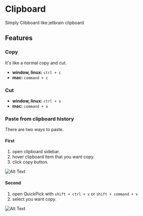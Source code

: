 # Clipboard
Simply Clibboard like jetbrain clipboard

## Features

### Copy
It's like a normal copy and cut.
* **window, linux:** `ctrl + c`
* **mac:** `command + c`

### Cut
* **window, linux:** `ctrl + x`
* **mac:** `command + x`

### Paste from clipboard history
There are two ways to paste.  
#### First
1. open clipboard sidebar.
2. hover clipboard item that you want copy.
3. click copy button.

![Alt Text](resources/sidebar.gif)


#### Second
1. open QuickPick with `shift + ctrl + v` or `shift + command + v`
2. select you want copy.

![Alt Text](resources/quickPick.gif)
